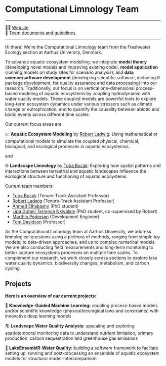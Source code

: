 # Computational Limnology Team



-----

👩‍💻 [Website](https://ecos.au.dk/en/researchconsultancy/research-areas/freshwater-ecology)  
:paperclip: [Team documents and guidelines](https://github.com/computational-limnology/.github/wiki)


-----

Hi there! We're the Computational Limnology team from the Freshwater Ecology section at Aarhus University, Denmark.

To advance aquatic ecosystem modelling, we integrate **model theory** (developing novel models and improving existing code), **model application** (running models on study sites for scenario analysis), and **data science/software development** (developing scientific software, including R package development, for quality assurance and data processing) into our research. Traditionally, our focus is on vertical one-dimensional process-based modeling of aquatic ecosystems by coupling hydrodynamic with water quality models. These coupled models are powerful tools to explore long-term ecosystem dynamics under various stressors such as climate change or eutrophication, and to quantify the causality between abiotic and biotic events across different time scales. 

Our current focus areas are

:chart_with_upwards_trend: **Aquatic Ecosystem Modeling** by [Robert Ladwig](mailto:rladwig@ecos.au.dk): Using mathematical or computational models to simulate the coupled physical, chemical, biological, and ecological processes in aquatic ecosystemss. 

and 

:globe_with_meridians: **Landscape Limnology** by [Tuba Bucak](mailto:tbo@ecos.au.dk): Exploring how spatial patterns and interactions between terrestrial and aquatic landscapes influence the ecological structure and functioning of aquatic ecosystems.

Current team members:

- [Tuba Bucak](https://www.au.dk/en/tbo@ecos.au.dk/) (Tenure-Track Assistant Professor)
- [Robert Ladwig](https://www.au.dk/en/rladwig@ecos.au.dk/) (Tenure-Track Assistant Professor)
- [Ahmed Elhabashy](https://www.au.dk/en/elhabashy@ecos.au.dk/) (PhD student)
- [Lipa Gutani Terrence Nkwalale](https://www.ufz.de/index.php?en=37333) (PhD student, co-supervised by Robert)
- [Marthin Pedersen](https://www.au.dk/mp@ecos.au.dk/) (Development Engineer)
- [Tom Davidson](https://www.au.dk/thd@ecos.au.dk/) (Professor)

As the Computational Limnology team at Aarhus University, we address limnological questions using a plethora of methods, ranging from simple toy models, to data-driven approaches, and up to complex numerical models. We are also conducting field measurements and long-term monitoring to better capture ecosystems processes on multiple time scales. To complement our research, we work closely across sections to explore lake water quality dynamics, biodiversity changes, metabolism, and carbon cycling.

## Projects


**Here is an overview of our current projects:**

:crystal_ball: **Knowledge-Guided Machine Learning:** coupling process-based models and/or scientific knowledge (physical/ecological laws and constraints) with innovative deep learning models

:earth_americas: **Landscape Water Quality Analysis:** upscaling and exploring spatiotemporal monitoring data to understand nutrient limitation, primary production, carbon sequestration and greenhouse gas emissions 

:busts_in_silhouette: **LakeEnsemblR-Water Quality:** building a software framework to faciliate setting up, running and post-processing an ensemble of aquatic ecosystem models for structural model-intercomparison


